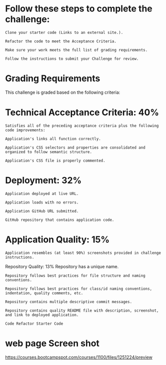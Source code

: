 # Follow these steps to complete the challenge:

    Clone your starter code (Links to an external site.).

    Refactor the code to meet the Acceptance Criteria.

    Make sure your work meets the full list of grading requirements.

    Follow the instructions to submit your Challenge for review.

 # Grading Requirements
This challenge is graded based on the following criteria:

# Technical Acceptance Criteria: 40%
    Satisfies all of the preceding acceptance criteria plus the following code improvements:

    Application's links all function correctly.

    Application's CSS selectors and properties are consolidated and organized to follow semantic structure.

    Application's CSS file is properly commented.

# Deployment: 32%
    Application deployed at live URL.

    Application loads with no errors.

    Application GitHub URL submitted.

    GitHub repository that contains application code.

# Application Quality: 15%
    Application resembles (at least 90%) screenshots provided in challenge instructions.

Repository Quality: 13%
    Repository has a unique name.

    Repository follows best practices for file structure and naming conventions.

    Repository follows best practices for class/id naming conventions, indentation, quality comments, etc.

    Repository contains multiple descriptive commit messages.

    Repository contains quality README file with description, screenshot, and link to deployed application.

    Code Refactor Starter Code

# web page Screen shot
https://courses.bootcampspot.com/courses/1100/files/1251224/preview

